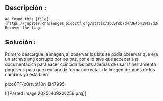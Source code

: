 
## Descripción :
	We found this [file](https://jupiter.challenges.picoctf.org/static/ab30fcb7d47364b4190a7d3d40edb551/mystery). Recover the flag.
## Solución :
Primero descargue la imagen, al observar los bits se podía observar que era un archivo png corrupto por los bits, por ello tuve que acceder a la documentación para hacer coincidir  los bits además de usar la herramienta pngcheck para que revisara de forma correcta si la imagen después de los cambios ya esta bien


picoCTF{c0rrupt10n_1847995}

![[Pasted image 20250409220256.png]]